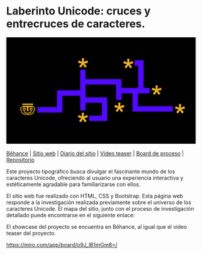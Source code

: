 # Laberinto Unicode: cruces y entrecruces de caracteres. 

<img src="https://github.com/sofiacastaneda/laberinto_unicode/blob/main/assets_readme/mapa.png" width="650">

[Bēhance](https://www.behance.net/gallery/109303133/Pipeta-Asistente-de-experimentos-visuales-y-sonoros) | [Sitio web](https://editor.p5js.org/sofiasofia/full/buOC_qbWx) | [Diario del sitio](https://editor.p5js.org/sofiasofia/full/0aRWkLWRB) | [Video teaser](https://sofiacastaneda.github.io/pipeta/galeria.html) | [Board de proceso](https://github.com/sofiacastaneda/pipeta) | [Repositorio](https://github.com/sofiacastaneda/pipeta)


Este proyecto tipográfico busca divulgar el fascinante mundo de los caracteres Unicode, ofreciendo al usuario una experiencia interactiva y estéticamente agradable para familiarizarse con ellos. 

El sitio web fue realizado con HTML, CSS y Bootstrap. Esta página web responde a la investigación realizada previamente sobre el universo de los caracteres Unicode. El mapa del sitio, junto con el proceso de investigación detallado puede encontrarse en el siguiente enlace: 

El showcase del proyecto se encuentra en Bēhance, al igual que el video teaser del proyecto.


https://miro.com/app/board/o9J_lB1mGm8=/
